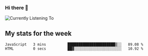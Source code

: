 ### Hi there 👋

![Currently Listening To](https://lastfm-recently-played.vercel.app/api?user=lynziee)

## My stats for the week
<!--START_SECTION:waka-->

```text
JavaScript   3 mins          ██████████████████████▒░░   89.08 %
HTML         0 secs          ██▓░░░░░░░░░░░░░░░░░░░░░░   10.92 %
```

<!--END_SECTION:waka-->
